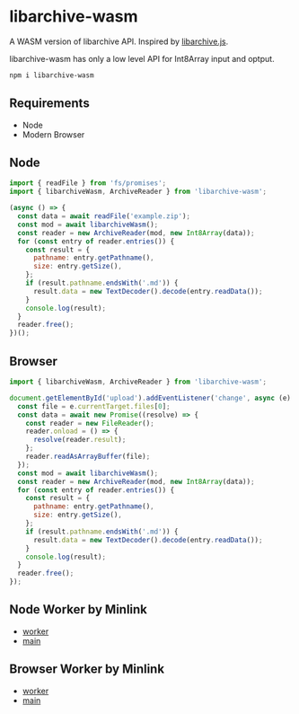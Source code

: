 # libarchive-wasm

A WASM version of libarchive API. Inspired by [libarchive.js](https://github.com/nika-begiashvili/libarchivejs).

libarchive-wasm has only a low level API for Int8Array input and optput.

```sh
npm i libarchive-wasm
```

## Requirements

- Node
- Modern Browser

## Node

```js
import { readFile } from 'fs/promises';
import { libarchiveWasm, ArchiveReader } from 'libarchive-wasm';

(async () => {
  const data = await readFile('example.zip');
  const mod = await libarchiveWasm();
  const reader = new ArchiveReader(mod, new Int8Array(data));
  for (const entry of reader.entries()) {
    const result = {
      pathname: entry.getPathname(),
      size: entry.getSize(),
    };
    if (result.pathname.endsWith('.md')) {
      result.data = new TextDecoder().decode(entry.readData());
    }
    console.log(result);
  }
  reader.free();
})();
```

## Browser

```js
import { libarchiveWasm, ArchiveReader } from 'libarchive-wasm';

document.getElementById('upload').addEventListener('change', async (e) => {
  const file = e.currentTarget.files[0];
  const data = await new Promise((resolve) => {
    const reader = new FileReader();
    reader.onload = () => {
      resolve(reader.result);
    };
    reader.readAsArrayBuffer(file);
  });
  const mod = await libarchiveWasm();
  const reader = new ArchiveReader(mod, new Int8Array(data));
  for (const entry of reader.entries()) {
    const result = {
      pathname: entry.getPathname(),
      size: entry.getSize(),
    };
    if (result.pathname.endsWith('.md')) {
      result.data = new TextDecoder().decode(entry.readData());
    }
    console.log(result);
  }
  reader.free();
});
```

## Node Worker by Minlink

- [worker](examples/node/worker.mjs)
- [main](examples/node/main.mjs)

## Browser Worker by Minlink

- [worker](examples/browser/worker.js)
- [main](examples/browser/main.js)
